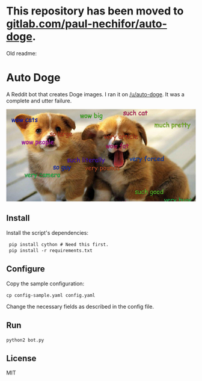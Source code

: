 # This repository has been moved to [gitlab.com/paul-nechifor/auto-doge](http://gitlab.com/paul-nechifor/auto-doge).

Old readme:

# Auto Doge

A Reddit bot that creates Doge images. I ran it on [/u/auto-doge][bot]. It was a
complete and utter failure.

![Auto Doge screenshot.](screenshot.jpg)

## Install

Install the script's dependencies:

     pip install cython # Need this first.
     pip install -r requirements.txt

## Configure

Copy the sample configuration:

    cp config-sample.yaml config.yaml

Change the necessary fields as described in the config file.

## Run

    python2 bot.py

## License

MIT

[bot]: http://www.reddit.com/user/auto-doge
